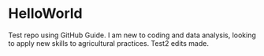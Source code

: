 # HelloWorld
Test repo using GitHub Guide.
I am new to coding and data analysis, looking to apply new skills to agricultural practices.
Test2 edits made.
